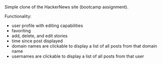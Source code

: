 Simple clone of the HackerNews site (bootcamp assignment). 

Functionality: 
- user profile with editing capabilities
- favoriting
- add, delete, and edit stories
- time since post displayed
- domain names are clickable to display a list of all posts from that domain name
- usernames are clickable to display a list of all posts from that user
